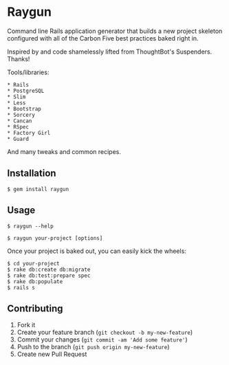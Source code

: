 # Raygun

Command line Rails application generator that builds a new project skeleton configured with all of the Carbon Five
best practices baked right in.

Inspired by and code shamelessly lifted from ThoughtBot's Suspenders. Thanks!

Tools/libraries:

    * Rails
    * PostgreSQL
    * Slim
    * Less
    * Bootstrap
    * Sorcery
    * Cancan
    * RSpec
    * Factory Girl
    * Guard

And many tweaks and common recipes.

## Installation

    $ gem install raygun

## Usage

    $ raygun --help

    $ raygun your-project [options]

Once your project is baked out, you can easily kick the wheels:

    $ cd your-project
    $ rake db:create db:migrate
    $ rake db:test:prepare spec
    $ rake db:populate
    $ rails s

## Contributing

1. Fork it
2. Create your feature branch (`git checkout -b my-new-feature`)
3. Commit your changes (`git commit -am 'Add some feature'`)
4. Push to the branch (`git push origin my-new-feature`)
5. Create new Pull Request
